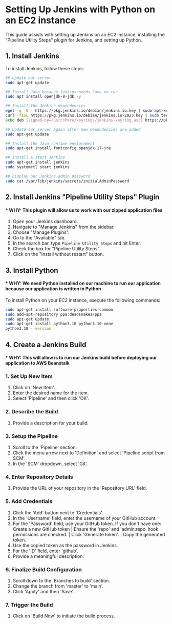 # Setting Up Jenkins with Python on an EC2 instance

This guide assists with setting up Jenkins on an EC2 instance, installing the "Pipeline Utility Steps" plugin for Jenkins, and setting up Python.

## 1. Install Jenkins

To install Jenkins, follow these steps:

```bash
## Update our server
sudo apt-get update

## Install Java because Jenkins needs Java to run
sudo apt install openjdk-8-jdk -y

## Install the Jenkins dependencies
wget -q -O - https://pkg.jenkins.io/debian/jenkins.io.key | sudo apt-key add -
curl -fsSL https://pkg.jenkins.io/debian/jenkins.io-2023.key | sudo tee /usr/share/keyrings/jenkins-keyring.asc > /dev/null
echo deb [signed-by=/usr/share/keyrings/jenkins-keyring.asc] https://pkg.jenkins.io/debian binary/ | sudo tee /etc/apt/sources.list.d/jenkins.list > /dev/null

## Update our server again after new dependencies are added
sudo apt-get update

## Install the Java runtime enviornment
sudo apt-get install fontconfig openjdk-17-jre

## Install & start Jenkins
sudo apt-get install jenkins
sudo systemctl start jenkins

## Display our Jenkins admin password
sudo cat /var/lib/jenkins/secrets/initialAdminPassword
````

## 2. Install Jenkins "Pipeline Utility Steps" Plugin
#### * WHY: This plugin will allow us to work with our zipped application files

1. Open your Jenkins dashboard.
2. Navigate to "Manage Jenkins" from the sidebar.
3. Choose "Manage Plugins".
4. Go to the "Available" tab.
5. In the search bar, type `Pipeline Utility Steps` and hit Enter.
6. Check the box for "Pipeline Utility Steps".
7. Click on the "Install without restart" button.

## 3. Install Python
#### * WHY: We need Python installed on our machine to run our application because our application is written in Python

To install Python on your EC2 instance, execute the following commands:

```bash
sudo apt-get install software-properties-common
sudo add-apt-repository ppa:deadsnakes/ppa
sudo apt-get update
sudo apt-get install python3.10 python3.10-venv
python3.10 --version
````


## 4. Create a Jenkins Build
#### * WHY: This will allow is to run our Jenkins build before deploying our application to AWS Beanstalk

### 1. **Set Up New Item**
1. Click on 'New Item'.
2. Enter the desired name for the item.
3. Select 'Pipeline' and then click 'OK'.

### 2. **Describe the Build**
1. Provide a description for your build.

### 3. **Setup the Pipeline**
1. Scroll to the 'Pipeline' section.
2. Click the menu arrow next to 'Definition' and select 'Pipeline script from SCM'.
3. In the 'SCM' dropdown, select 'Git'.

### 4. **Enter Repository Details**
1. Provide the URL of your repository in the 'Repository URL' field.

### 5. **Add Credentials**
1. Click the 'Add' button next to 'Credentials'.
2. In the 'Username' field, enter the username of your GitHub account.
3. For the 'Password' field, use your GitHub token. If you don't have one:
    Create a new GitHub token | Ensure the 'repo' and 'admin:repo_hook permissions are checked. | Click 'Generate token'. | Copy the generated token.
4. Use the copied token as the password in Jenkins.
5. For the 'ID' field, enter 'github'.
6. Provide a meaningful description.

### 6. **Finalize Build Configuration**
1. Scroll down to the 'Branches to build' section.
2. Change the branch from 'master' to 'main'.
3. Click 'Apply' and then 'Save'.

### 7. **Trigger the Build**
1. Click on 'Build Now' to initiate the build process.
